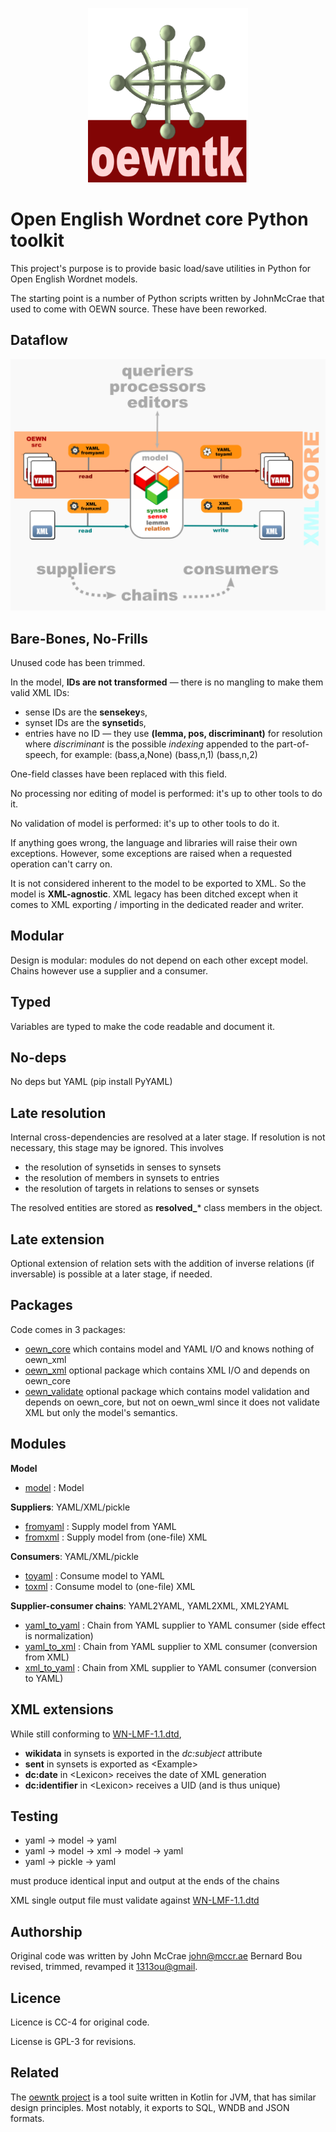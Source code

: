 <p align="center">
<img width="256" src="images/oewntk.png" alt="OEWNTK">
</p>

# Open English Wordnet core Python toolkit

This project's purpose is to provide basic load/save utilities in Python for Open English Wordnet models.

The starting point is a number of Python scripts written by JohnMcCrae that used to come with OEWN source.
These have been reworked.

## Dataflow

![Dataflow](images/dataflow.png  "Dataflow")

## Bare-Bones, No-Frills

Unused code has been trimmed.

In the model, **IDs are not transformed** — there is no mangling to make them valid XML IDs:

* sense IDs are the **sensekey**s,
* synset IDs are the **synsetid**s,
* entries have no ID — they use **(lemma, pos, discriminant)** for resolution
  where _discriminant_ is the possible _indexing_ appended to the part-of-speech, for example:
  (bass,a,None)
  (bass,n,1)
  (bass,n,2)

One-field classes have been replaced with this field.

No processing nor editing of model is performed: it's up to other tools to do it.

No validation of model is performed: it's up to other tools to do it.

If anything goes wrong, the language and libraries will raise their own exceptions.
However, some exceptions are raised when a requested operation can't carry on.

It is not considered inherent to the model to be exported to XML.
So the model is **XML-agnostic**. XML legacy has been ditched except when it comes to XML exporting / importing in the dedicated
reader and writer.

## Modular

Design is modular: modules do not depend on each other except model. Chains however
use a supplier and a consumer.

## Typed

Variables are typed to make the code readable and document it.

## No-deps

No deps but YAML (pip install PyYAML)

## Late resolution

Internal cross-dependencies are resolved at a later stage. If resolution is not necessary, this stage may be ignored. This
involves

- the resolution of synsetids in senses to synsets
- the resolution of members in synsets to entries
- the resolution of targets in relations to senses or synsets

The resolved entities are stored as **resolved_*** class members in the object.

## Late extension

Optional extension of relation sets with the addition of inverse relations (if inversable) is possible at a later stage, if
needed.

## Packages

Code comes in 3 packages:

* [oewn_core](oewn_core) which contains model and YAML I/O and knows nothing of oewn_xml
* [oewn_xml](oewn_xml) optional package which contains XML I/O and depends on oewn_core
* [oewn_validate](oewn_validate) optional package which contains model validation and depends on oewn_core, but not on oewn_wml
  since it does not validate XML but only the model's semantics.

## Modules ##

**Model**

- [model](oewn_core/wordnet.py) : Model

**Suppliers**:  YAML/XML/pickle

- [fromyaml](oewn_core/wordnet_fromyaml.py) : Supply model from YAML
- [fromxml](oewn_xml/wordnet_fromxml.py) : Supply model from (one-file) XML

**Consumers**: YAML/XML/pickle

- [toyaml](oewn_core/wordnet_toyaml.py) : Consume model to YAML
- [toxml](oewn_xml/wordnet_toxml.py) : Consume model to (one-file) XML

**Supplier-consumer chains**: YAML2YAML, YAML2XML, XML2YAML

- [yaml_to_yaml](oewn_core/yaml_to_yaml.py) : Chain from YAML supplier to YAML consumer (side effect is normalization)
- [yaml_to_xml](oewn_xml/yaml_to_xml.py)  : Chain from YAML supplier to XML consumer (conversion from XML)
- [xml_to_yaml](oewn_xml/xml_to_yaml.py)  : Chain from XML supplier to YAML consumer (conversion to YAML)

## XML extensions ##

While still conforming to [WN-LMF-1.1.dtd](https://github.com/globalwordnet/schemas/blob/master/WN-LMF-1.1.dtd),

* **wikidata** in synsets is exported in the _dc:subject_ attribute
* **sent** in synsets is exported as \<Example>
* **dc:date** in \<Lexicon> receives the date of XML generation
* **dc:identifier** in \<Lexicon> receives a UID (and is thus unique)

## Testing ##

* yaml → model → yaml
* yaml → model → xml → model → yaml
* yaml → pickle → yaml

must produce identical input and output at the ends of the chains

XML single output file must validate against [WN-LMF-1.1.dtd](https://github.com/globalwordnet/schemas/blob/master/WN-LMF-1.3.dtd)

## Authorship ##

Original code was written by John McCrae <john@mccr.ae>
Bernard Bou revised, trimmed, revamped it <1313ou@gmail>.

## Licence ##

Licence is CC-4 for original code.

License is GPL-3 for revisions.

## Related ##

The [oewntk project](https://github.com/oewntk/oewntk) is a tool suite written in Kotlin for JVM,
that has similar design principles. Most notably, it exports to SQL, WNDB and JSON formats.